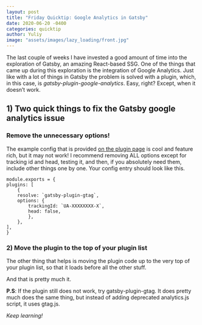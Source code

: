 ```yaml
---
layout: post
title: "Friday Quicktip: Google Analytics in Gatsby"
date: 2020-06-20 -0400
categories: quicktip
author: Yuliy
image: "assets/images/lazy_loading/front.jpg"
---
```


The last couple of weeks I have invested a good amount of time into the exploration of Gatsby, an amazing React-based SSG. One of the things that came up during this exploration is the integration of Google Analytics. Just like with a lot of things in Gatsby the problem is solved with a plugin, which, in this case, is _gatsby-plugin-google-analytics_. Easy, right? Except, when it doesn’t work.

## 1) Two quick things to fix the Gatsby google analytics issue

### Remove the unnecessary options!

The example config that is provided [on the plugin page](https://www.gatsbyjs.org/packages/gatsby-plugin-google-analytics/) is cool and feature rich, but it may not work! I recommend removing ALL options except for tracking id and head, testing it, and then, if you absolutely need them, include other things one by one. Your config entry should look like this.

    module.exports = {
    plugins: [
        {
        resolve: `gatsby-plugin-gtag`,
        options: {
            trackingId: `UA-XXXXXXXX-X`,
            head: false,
            },
        },
    ],
    }

### 2) Move the plugin to the top of your plugin list

The other thing that helps is moving the plugin code up to the very top of your plugin list, so that it loads before all the other stuff.

And that is pretty much it.

**P.S**: If the plugin still does not work, try gatsby-plugin-gtag. It does pretty much does the same thing, but instead of adding deprecated analytics.js script, it uses gtag.js.

_Keep learning!_
